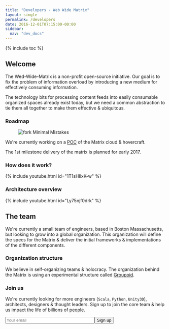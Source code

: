 ```yaml
---
title: "Developers - Web Wide Matrix"
layout: single
permalink: /developers
date: 2016-12-01T07:15:00-00:00
sidebar:
  nav: "dev_docs"
---
```


{% include toc %}

## Welcome
The Wed-Wide-Matrix is a non-profit open-source initiative. Our goal is to fix the problem of information overload
by introducing a new medium for effectively consuming information.

The technology bits for processing content feeds into easily consumable organized spaces already exist today, but we
need a common abstraction to tie them all together to make them effective & ubiquitous.


### Roadmap

<figure>
  <img src="{{ '/assets/images/roadmap.png' | absolute_url }}" alt="fork Minimal Mistakes">
</figure>

We're currently working on a [POC](http://github.com/dibaunaumh/fcs-skateboard) of the Matrix cloud & hovercraft.

The 1st milestone delivery of the matrix is planned for early 2017.


### How does it work?

{% include youtube.html id="1T1sHIlxK-w" %}


### Architecture overview

{% include youtube.html id="Ly75njf0drk" %}



## The team

We're currently a small team of engineers, based in Boston Massachusetts, but looking to grow into a global organization.
This organization will define the specs for the Matrix & deliver the initial frameworks & implementations of the different components.


### Organization structure

We believe in self-organizing teams & holocracy. The organization behind the Matrix is using an experimental structure called [Groupoid](https://dibau.wordpress.com/2016/11/30/groupoid-organization-structure/).

### Join us

We're currently looking for more engineers (`Scala`, `Python`, `Unity3D`), architects, designers & thought leaders. Sign up to join the core team & help us impact the life of billions of people.

<form action="https://formspree.io/dibaunaumh@gmail.com" method="POST">
  <input id="email" size="32" type="email" placeholder="Your email" name="_replyto"><input type="submit" value="Sign up">
</form>


